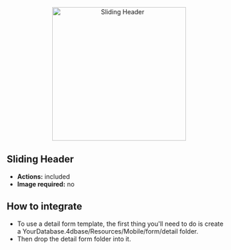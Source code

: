 <p align="center"><img src="https://developer.4d.com/4d-for-ios/docs/assets/en/templates/Sliding-Header-Detail-form.gif" alt="Sliding Header" height="auto" width="300"></p>

## Sliding Header

* **Actions:** included
* **Image required:** no

## How to integrate

* To use a detail form template, the first thing you'll need to do is create a YourDatabase.4dbase/Resources/Mobile/form/detail folder.
* Then drop the detail form folder into it.
